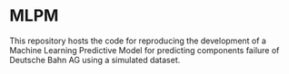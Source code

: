 # MLPM

 This repository hosts the code for reproducing the development of a Machine Learning Predictive Model for predicting components failure of Deutsche Bahn AG using a simulated dataset.
